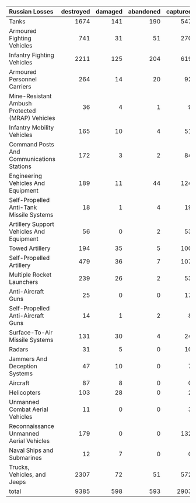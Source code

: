 | Russian Losses                                   |   destroyed |   damaged |   abandoned |   captured |   total |
|:-------------------------------------------------|------------:|----------:|------------:|-----------:|--------:|
| Tanks                                            |        1674 |       141 |         190 |        547 |    2552 |
| Armoured Fighting Vehicles                       |         741 |        31 |          51 |        270 |    1093 |
| Infantry Fighting Vehicles                       |        2211 |       125 |         204 |        619 |    3159 |
| Armoured Personnel Carriers                      |         264 |        14 |          20 |         92 |     390 |
| Mine-Resistant Ambush Protected  (MRAP) Vehicles |          36 |         4 |           1 |          9 |      50 |
| Infantry Mobility Vehicles                       |         165 |        10 |           4 |         51 |     230 |
| Command Posts And Communications Stations        |         172 |         3 |           2 |         84 |     261 |
| Engineering Vehicles And Equipment               |         189 |        11 |          44 |        124 |     368 |
| Self-Propelled Anti-Tank Missile Systems         |          18 |         1 |           4 |         19 |      42 |
| Artillery Support Vehicles And Equipment         |          56 |         0 |           2 |         53 |     111 |
| Towed Artillery                                  |         194 |        35 |           5 |        100 |     334 |
| Self-Propelled Artillery                         |         479 |        36 |           7 |        107 |     629 |
| Multiple Rocket Launchers                        |         239 |        26 |           2 |         53 |     320 |
| Anti-Aircraft Guns                               |          25 |         0 |           0 |         17 |      42 |
| Self-Propelled Anti-Aircraft Guns                |          14 |         1 |           2 |          8 |      25 |
| Surface-To-Air Missile Systems                   |         131 |        30 |           4 |         24 |     189 |
| Radars                                           |          31 |         5 |           0 |         10 |      46 |
| Jammers And Deception Systems                    |          47 |        10 |           0 |          7 |      64 |
| Aircraft                                         |          87 |         8 |           0 |          0 |      95 |
| Helicopters                                      |         103 |        28 |           0 |          2 |     133 |
| Unmanned Combat Aerial Vehicles                  |          11 |         0 |           0 |          3 |      14 |
| Reconnaissance Unmanned Aerial Vehicles          |         179 |         0 |           0 |        132 |     311 |
| Naval Ships and Submarines                       |          12 |         7 |           0 |          0 |      19 |
| Trucks, Vehicles, and Jeeps                      |        2307 |        72 |          51 |        572 |    3002 |
| total                                            |        9385 |       598 |         593 |       2903 |   13479 |